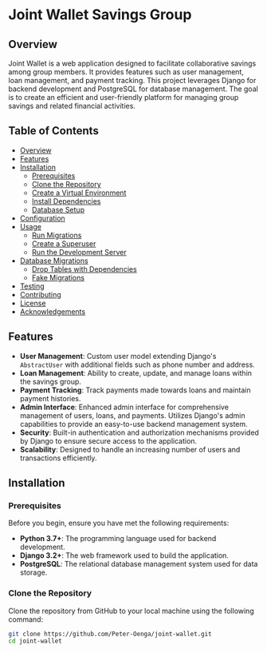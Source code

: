 # Joint Wallet Savings Group

## Overview
Joint Wallet is a web application designed to facilitate collaborative savings among group members. It provides features such as user management, loan management, and payment tracking. This project leverages Django for backend development and PostgreSQL for database management. The goal is to create an efficient and user-friendly platform for managing group savings and related financial activities.

## Table of Contents
- [Overview](#overview)
- [Features](#features)
- [Installation](#installation)
  - [Prerequisites](#prerequisites)
  - [Clone the Repository](#clone-the-repository)
  - [Create a Virtual Environment](#create-a-virtual-environment)
  - [Install Dependencies](#install-dependencies)
  - [Database Setup](#database-setup)
- [Configuration](#configuration)
- [Usage](#usage)
  - [Run Migrations](#run-migrations)
  - [Create a Superuser](#create-a-superuser)
  - [Run the Development Server](#run-the-development-server)
- [Database Migrations](#database-migrations)
  - [Drop Tables with Dependencies](#drop-tables-with-dependencies)
  - [Fake Migrations](#fake-migrations)
- [Testing](#testing)
- [Contributing](#contributing)
- [License](#license)
- [Acknowledgements](#acknowledgements)

## Features
- **User Management**: Custom user model extending Django's `AbstractUser` with additional fields such as phone number and address.
- **Loan Management**: Ability to create, update, and manage loans within the savings group.
- **Payment Tracking**: Track payments made towards loans and maintain payment histories.
- **Admin Interface**: Enhanced admin interface for comprehensive management of users, loans, and payments. Utilizes Django's admin capabilities to provide an easy-to-use backend management system.
- **Security**: Built-in authentication and authorization mechanisms provided by Django to ensure secure access to the application.
- **Scalability**: Designed to handle an increasing number of users and transactions efficiently.

## Installation

### Prerequisites
Before you begin, ensure you have met the following requirements:
- **Python 3.7+**: The programming language used for backend development.
- **Django 3.2+**: The web framework used to build the application.
- **PostgreSQL**: The relational database management system used for data storage.

### Clone the Repository
Clone the repository from GitHub to your local machine using the following command:
```bash
git clone https://github.com/Peter-Oenga/joint-wallet.git
cd joint-wallet
